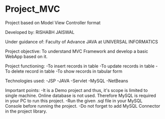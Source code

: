 # Project_MVC
Project based on Model View Controller format

Developed by:
  RISHABH JAISWAL

Under guidance of:
  Faculty of Advance JAVA at UNIVERSAL INFORMATICS

Project objective:
  To understand MVC Framework and develop a basic WebApp based on it.
  
Project functioning:
  -To insert records in table
  -To update records in table
  -To delete record in table
  -To show records in tabular form
  
Technologies used:
  -JSP
  -JAVA
  -Servlet
  -MySQL
  -NetBeans
  
Important points:
  -It is a Demo project and thus, it's scope is limited to single machine. Online database is not used.
   Therefore MySQL is required in your PC to run this project.
  -Run the given .sql file in your MySQL Console before running the project.
  -Do not forget to add MySQL Connector in the project library.
